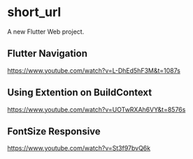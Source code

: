 # short_url

A new Flutter Web project.


## Flutter Navigation
https://www.youtube.com/watch?v=L-DhEd5hF3M&t=1087s
## Using Extention on BuildContext
https://www.youtube.com/watch?v=UOTwRXAh6VY&t=8576s
## FontSize Responsive
https://www.youtube.com/watch?v=St3f97bvQ6k
